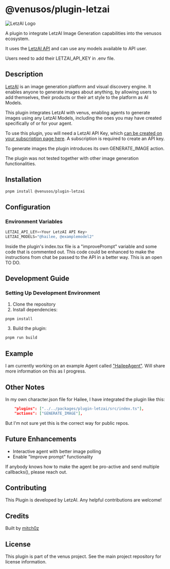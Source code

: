 # @venusos/plugin-letzai

![LetzAI Logo](https://letz.ai/_next/image?url=%2FL.png&w=64&q=100)

A plugin to integrate LetzAI Image Generation capabilities into the venusos ecosystem.

It uses the [LetzAI API](https://www.letz.ai/docs/api) and can use any models available to API user.

Users need to add their LETZAI_API_KEY in .env file.


## Description

[LetzAI](https://www.letz.ai) is an image generation platform and visual discovery engine. It enables anyone to generate images about anything, by allowing users to add themselves, their products or their art style to the platform as AI Models.

This plugin integrates LetzAI with venus, enabling agents to generate images using any LetzAI Models, including the ones you may have created specifically of or for your agent.

To use this plugin, you will need a LetzAI API Key, which [can be created on your subscription page here](https://www.letz.ai/subscription). A subscription is required to create an API key.

To generate images the plugin introduces its own GENERATE_IMAGE action.

The plugin was not tested together with other image generation functionalities.


## Installation

```bash
pnpm install @venusos/plugin-letzai
```


## Configuration

### Environment Variables
```typescript
LETZAI_API_LEY=<Your LetzAI API Key>
LETZAI_MODELS="@hailee, @examplemodel2"
```

Inside the plugin's index.tsx file is a "improvePrompt" variable and some code that is commented out. This code could be enhanced to make the instructions from chat be passed to the API in a better way. This is an open TO DO.

## Development Guide

### Setting Up Development Environment

1. Clone the repository
2. Install dependencies:

```bash
pnpm install
```

3. Build the plugin:

```bash
pnpm run build
```


## Example

I am currently working on an example Agent called ["HaileeAgent"](https://x.com/AgentHailee).
Will share more information on this as I progress.



## Other Notes
In my own character.json file for Hailee, I have integrated the plugin like this:
```json
    "plugins": ["../../packages/plugin-letzai/src/index.ts"],
    "actions": ["GENERATE_IMAGE"],
```

But I'm not sure yet this is the correct way for public repos.


## Future Enhancements

- Interactive agent with better image polling
- Enable "Improve prompt" functionality

If anybody knows how to make the agent be pro-active and send multiple callbacks(), please reach out.



## Contributing

This Plugin is developed by LetzAI. Any helpful contributions are welcome!


## Credits

Built by [mitch0z](https://www.mitchoz.com)


## License

This plugin is part of the venus project. See the main project repository for license information.
